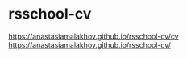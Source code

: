 # rsschool-cv
https://anastasiamalakhov.github.io/rsschool-cv/cv
https://anastasiamalakhov.github.io/rsschool-cv/